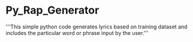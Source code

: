 # Py_Rap_Generator
'''This simple python code generates lyrics based on training dataset and includes the particular word or phrase input by the user.'''
